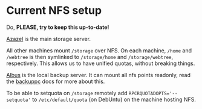 # Current NFS setup

Do, **PLEASE, try to keep this up-to-date!**

[Azazel](/hardware/azazel) is the main storage server.

All other machines mount `/storage` over NFS. On each machine, `/home` and
`/webtree` is then symlinked to `/storage/home` and `/storage/webtree`,
respectively. This allows us to have unified quotas, without breaking things.

[Albus](/hardware/albus) is the local backup server. It can mount all nfs points
readonly, read the [backuppc](/services/backuppc) docs for more about this.

To be able to setquota on `/storage` remotely add `RPCRQUOTADOPTS='--setquota'`
to `/etc/default/quota` (on DebUntu) on the machine hosting NFS.
